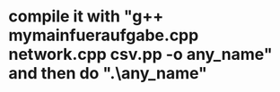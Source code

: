 # compile it with "g++ mymainfueraufgabe.cpp network.cpp csv.pp -o any_name" and then do ".\any_name"
